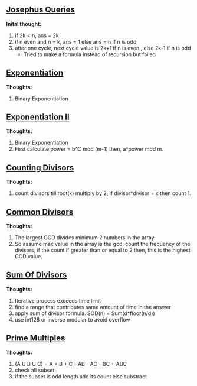 ## [Josephus Queries](https://cses.fi/problemset/task/2164)

**Inital thought:** 
1. if 2k < n, ans = 2k  
2. if n even and n = k, ans = 1 else ans = n if n is odd
3. after one cycle, next cycle value is 2k+1 if n is even , else 2k-1 if n is odd 
    - Tried to make a formula instead of recursion but failed 

## [Exponentiation](https://cses.fi/problemset/task/1095)
**Thoughts:**  
1. Binary Exponentiation

## [Exponentiation II](https://cses.fi/problemset/task/1712)
**Thoughts:**  
1. Binary Exponentiation
2. First calculate power = b^C mod (m-1) then, a^power mod m.


## [Counting Divisors](https://cses.fi/problemset/task/1713/)
**Thoughts:**  
1. count divisors till root(x) multiply by 2, if divisor*divisor = x then count 1.

## [Common Divisors](https://cses.fi/problemset/task/1081/)
**Thoughts:**  
1. The largest GCD divides minimum 2 numbers in the array.
2. So assume max value in the array is the gcd, count the frequency of the divisors, if the count if greater than or equal to 2 then, this is the highest GCD value.

## [Sum Of Divisors](https://cses.fi/problemset/task/1082/)
**Thoughts:**  
1. Iterative process exceeds time limit
2. find a range that contributes same amount of time in the answer
3. apply sum of divisor formula. SOD(n) = Sum(d*floor(n/d))
4. use int128 or inverse modular to avoid overflow

## [Prime Multiples](https://cses.fi/problemset/task/2185/)
**Thoughts:**  
1. (A U B U C) = A + B + C - AB - AC - BC + ABC
2. check all subset
3. if the subset is odd length add its count else substract

